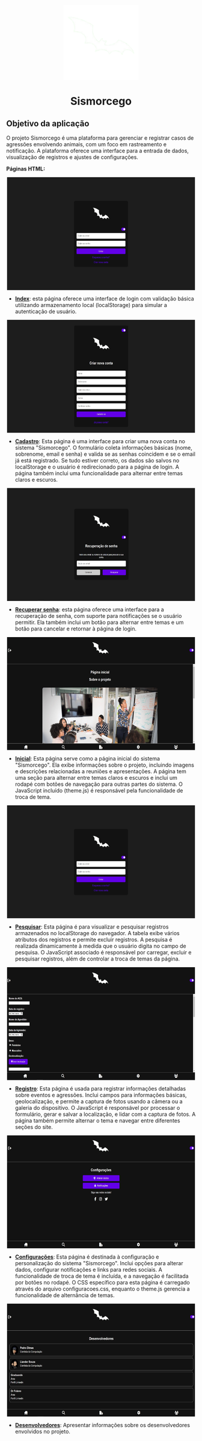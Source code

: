 <!-- Título centralizado com imagem ao lado -->
<p align="center">
  <img src="src/Logo_tema_escuro144px.png" alt="Logo" width="200" height="200" style="vertical-align: middle;">
  <h1 align="center">Sismorcego</h1>
</p>

## Objetivo da aplicação
 O projeto Sismorcego é uma plataforma para gerenciar e registrar casos de agressões envolvendo animais, com um foco em rastreamento e notificação. A plataforma oferece uma interface para a entrada de dados, visualização de registros e ajustes de configurações.

**Páginas HTML:**
<p align="center">
  <img src="src/index.jpg" alt="Logo" width="500" height="300" style="vertical-align: middle;">
</p>

- **[Index](index.html)**: esta página oferece uma interface de login com validação básica utilizando armazenamento local (localStorage) para simular a autenticação de usuário.

<p align="center">
  <img src="src/cadastro.jpg" alt="Logo" width="500" height="300" style="vertical-align: middle;">
</p>

- **[Cadastro](cadastro.html)**: Esta página é uma interface para criar uma nova conta no sistema "Sismorcego". O formulário coleta informações básicas (nome, sobrenome, email e senha) e valida se as senhas coincidem e se o email já está registrado. Se tudo estiver correto, os dados são salvos no localStorage e o usuário é redirecionado para a página de login. A página também inclui uma funcionalidade para alternar entre temas claros e escuros.

<p align="center">
  <img src="src/recuperarSenha.jpg" alt="Logo" width="500" height="300" style="vertical-align: middle;">
</p>

- **[Recuperar senha](recuperasenha.html)**: esta página oferece uma interface para a recuperação de senha, com suporte para notificações se o usuário permitir. Ela também inclui um botão para alternar entre temas e um botão para cancelar e retornar à página de login.

<p align="center">
  <img src="src/inicial.jpg" alt="Logo" width="500" height="300" style="vertical-align: middle;">
</p>

- **[Inicial](inicial.html)**: Esta página serve como a página inicial do sistema "Sismorcego". Ela exibe informações sobre o projeto, incluindo imagens e descrições relacionadas a reuniões e apresentações. A página tem uma seção para alternar entre temas claros e escuros e inclui um rodapé com botões de navegação para outras partes do sistema. O JavaScript incluído (theme.js) é responsável pela funcionalidade de troca de tema.

<p align="center">
  <img src="src/pesquisar.jpg" alt="Logo" width="500" height="300" style="vertical-align: middle;">
</p>

- **[Pesquisar](pesquisar.html)**: Esta página é para visualizar e pesquisar registros armazenados no localStorage do navegador. A tabela exibe vários atributos dos registros e permite excluir registros. A pesquisa é realizada dinamicamente à medida que o usuário digita no campo de pesquisa. O JavaScript associado é responsável por carregar, excluir e pesquisar registros, além de controlar a troca de temas da página.

<p align="center">
  <img src="src/registrar.jpg" alt="Logo" width="500" height="300" style="vertical-align: middle;">
</p>

- **[Registro](registro.html)**:  Esta página é usada para registrar informações detalhadas sobre eventos e agressões. Inclui campos para informações básicas, geolocalização, e permite a captura de fotos usando a câmera ou a galeria do dispositivo. O JavaScript é responsável por processar o formulário, gerar e salvar a localização, e lidar com a captura de fotos. A página também permite alternar o tema e navegar entre diferentes seções do site.

<p align="center">
  <img src="src/configurações.jpg" alt="Logo" width="500" height="300" style="vertical-align: middle;">
</p>

- **[Configurações](configuracoes.html)**: Esta página é destinada à configuração e personalização do sistema "Sismorcego". Inclui opções para alterar dados, configurar notificações e links para redes sociais. A funcionalidade de troca de tema é incluída, e a navegação é facilitada por botões no rodapé. O CSS específico para esta página é carregado através do arquivo configuracoes.css, enquanto o theme.js gerencia a funcionalidade de alternância de temas.

<p align="center">
  <img src="src/desenvolvedores.jpg" alt="Logo" width="500" height="300" style="vertical-align: middle;">
</p>

- **[Desenvolvedores](desenvolvedores.html)**: Apresentar informações sobre os desenvolvedores envolvidos no projeto.








